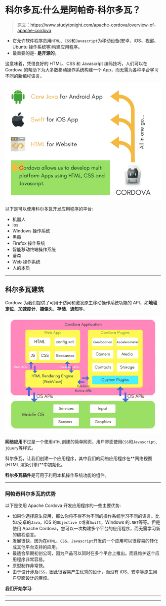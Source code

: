 # 科尔多瓦:什么是阿帕奇·科尔多瓦？

> 原文：<https://www.studytonight.com/apache-cordova/overview-of-apache-cordova>

*   它允许软件程序员用`HTML`、`CSS`和`Javascript`为移动设备(安卓、iOS、视窗、Ubuntu 操作系统等)构建应用程序。
*   最重要的是- **是开源的**。

这意味着，凭借良好的 HTML、CSS 和 Javascript 编码技巧，人们可以在 Cordova 的帮助下为大多数移动操作系统构建一个 App，而无需为各种平台学习不同的新编程语言。

![Introduction to Cordova](img/b11f618a26a75e82055c2eb182d0a48d.png)

以下是可以使用科尔多瓦开发应用程序的平台:

*   机器人
*   ios
*   Windows 操作系统
*   黑莓
*   Firefox 操作系统
*   智能移动终端操作系统
*   蒂森
*   Web 操作系统
*   人的本质

* * *

## 科尔多瓦建筑

Cordova 为我们提供了可用于访问和激发原生移动操作系统功能的 API，如**地理定位**、**加速度计**、**摄像头**、**存储**、**通知**等。

![Architecture of Corodova](img/b780f4868519e01c15196cb43acf70d2.png)

**网络应用**不过是一个使用`HTML`创建的简单网页，用户界面使用`CSS`和`Javascript`、`jQuery`等样式。

科尔多瓦，让我们创建一个应用程序，其中我们的网络应用程序在**网络视图(HTML 渲染引擎)**中初始化。

**科尔多瓦插件**是可用于利用本机操作系统功能的组件。

* * *

### 阿帕奇科尔多瓦的优势

以下是使用 Apache Cordova 开发应用程序的一些主要优势:

*   如果你选择原生应用，那么你将不得不为不同的操作系统学习不同的语言。比如:安卓的`Java`，iOS 的`Objective C`或者`Swift`，Windows 的`.NET`等等。但是使用 Apache Cordova，您可以一次构建多个平台的应用程序，而无需学习新的编程语言。
*   发展很快，因为在`HTML`、`CSS`、`Javascript`开发的一个应用可以很容易的转化成其他平台支持的应用。
*   最适合早期初创公司，因为产品可以同时在多个平台上推出。而且维护这个应用程序非常容易。
*   原型制作非常快。
*   由于设计涉及`CSS`，因此很容易产生优秀的设计，而没有 iOS、安卓等原生用户界面设计的麻烦。

**我们开始学习:**

* * *

* * *